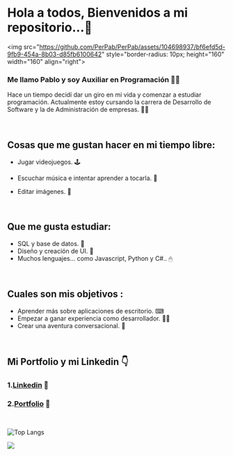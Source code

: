 <h1>Hola a todos, Bienvenidos a mi repositorio...👋</h1>



<img src="https://github.com/PerPab/PerPab/assets/104698937/bf6efd5d-9fb9-454a-8b03-d85fb6100642" style="border-radius: 10px; height="160" width="160" align="right"></img>


### Me llamo Pablo y soy Auxiliar en Programación 🙋‍♂️
Hace un tiempo decidí dar un giro en mi vida y comenzar a estudiar programación.
Actualmente estoy cursando la carrera de Desarrollo de Software y la de Administración de empresas. 👨‍🎓

</br>


## Cosas que me gustan hacer en mi tiempo libre:
  - Jugar videojuegos. 🕹
  - Escuchar música e intentar aprender a tocarla. 🎸

  - Editar imágenes.  📸
  

  </br>
  
## Que me gusta estudiar:
  - SQL y base de datos. 💽
  - Diseño y creación de UI. 📲
  - Muchos lenguajes... como Javascript, Python y C#.. 🖱

</br>

## Cuales son mis objetivos :
  - Aprender más sobre aplicaciones de escritorio. ⌨
  - Empezar a ganar experiencia como desarrollador. 👨‍💻
  - Crear una aventura conversacional. 🎲

</br>



## Mi Portfolio y mi Linkedin 👇
### 1.[Linkedin](https://www.linkedin.com/in/pablo-percara/) 👦 </br>
### 2.[Portfolio](https://pablo-percara.vercel.app/) 📖
</br>


![Top Langs](https://github-readme-stats.vercel.app/api/top-langs/?username=PerPab&layout=compact)
</br>

<img src="https://img.shields.io/github/followers/PerPab?label=Follow" style=" float:left, margin-right:10px" />
